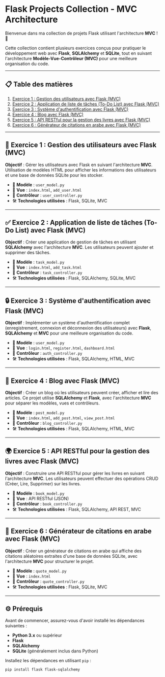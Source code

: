 # Flask Projects Collection - MVC Architecture

Bienvenue dans ma collection de projets Flask utilisant l'architecture **MVC** ! 🎉

Cette collection contient plusieurs exercices conçus pour pratiquer le développement web avec **Flask**, **SQLAlchemy** et **SQLite**, tout en suivant l'architecture **Modèle-Vue-Contrôleur (MVC)** pour une meilleure organisation du code.

---

## 📋 Table des matières

1. [Exercice 1 : Gestion des utilisateurs avec Flask (MVC)](#exercice-1-gestion-des-utilisateurs-avec-flask-mvc)
2. [Exercice 2 : Application de liste de tâches (To-Do List) avec Flask (MVC)](#exercice-2-application-de-liste-de-tâches-to-do-list-avec-flask-mvc)
3. [Exercice 3 : Système d'authentification avec Flask (MVC)](#exercice-3-système-dauthentification-avec-flask-mvc)
4. [Exercice 4 : Blog avec Flask (MVC)](#exercice-4-blog-avec-flask-mvc)
5. [Exercice 5 : API RESTful pour la gestion des livres avec Flask (MVC)](#exercice-5-api-restful-pour-la-gestion-des-livres-avec-flask-mvc)
6. [Exercice 6 : Générateur de citations en arabe avec Flask (MVC)](#exercice-6-générateur-de-citations-en-arabe-avec-flask-mvc)

---

## 🚀 Exercice 1 : Gestion des utilisateurs avec Flask (MVC)

**Objectif** : Gérer les utilisateurs avec Flask en suivant l'architecture **MVC**. Utilisation de modèles HTML pour afficher les informations des utilisateurs et une base de données SQLite pour les stocker.

- 📂 **Modèle** : `user_model.py`  
- 📂 **Vue** : `index.html`, `add_user.html`  
- 📂 **Contrôleur** : `user_controller.py`  
- 🛠️ **Technologies utilisées** : Flask, SQLite, MVC

---

## ✅ Exercice 2 : Application de liste de tâches (To-Do List) avec Flask (MVC)

**Objectif** : Créer une application de gestion de tâches en utilisant **SQLAlchemy** avec l'architecture **MVC**. Les utilisateurs peuvent ajouter et supprimer des tâches.

- 📂 **Modèle** : `task_model.py`  
- 📂 **Vue** : `index.html`, `add_task.html`  
- 📂 **Contrôleur** : `task_controller.py`  
- 🛠️ **Technologies utilisées** : Flask, SQLAlchemy, SQLite, MVC

---

## 🔒 Exercice 3 : Système d'authentification avec Flask (MVC)

**Objectif** : Implémenter un système d'authentification complet (enregistrement, connexion et déconnexion des utilisateurs) avec **Flask**, **SQLAlchemy** et **MVC** pour une meilleure organisation du code.

- 📂 **Modèle** : `user_model.py`  
- 📂 **Vue** : `login.html`, `register.html`, `dashboard.html`  
- 📂 **Contrôleur** : `auth_controller.py`  
- 🛠️ **Technologies utilisées** : Flask, SQLAlchemy, HTML, MVC

---

## 📝 Exercice 4 : Blog avec Flask (MVC)

**Objectif** : Créer un blog où les utilisateurs peuvent créer, afficher et lire des articles. Ce projet utilise **SQLAlchemy** et **Flask**, avec l'architecture **MVC** pour séparer les modèles, vues et contrôleurs.

- 📂 **Modèle** : `post_model.py`  
- 📂 **Vue** : `index.html`, `add_post.html`, `view_post.html`  
- 📂 **Contrôleur** : `blog_controller.py`  
- 🛠️ **Technologies utilisées** : Flask, SQLAlchemy, HTML, MVC

---

## 🌍 Exercice 5 : API RESTful pour la gestion des livres avec Flask (MVC)

**Objectif** : Construire une API RESTful pour gérer les livres en suivant l'architecture **MVC**. Les utilisateurs peuvent effectuer des opérations CRUD (Créer, Lire, Supprimer) sur les livres.

- 📂 **Modèle** : `book_model.py`  
- 📂 **Vue** : API RESTful (JSON)  
- 📂 **Contrôleur** : `book_controller.py`  
- 🛠️ **Technologies utilisées** : Flask, SQLAlchemy, API REST, MVC

---

## 💬 Exercice 6 : Générateur de citations en arabe avec Flask (MVC)

**Objectif** : Créer un générateur de citations en arabe qui affiche des citations aléatoires extraites d'une base de données SQLite, avec l'architecture **MVC** pour structurer le projet.

- 📂 **Modèle** : `quote_model.py`  
- 📂 **Vue** : `index.html`  
- 📂 **Contrôleur** : `quote_controller.py`  
- 🛠️ **Technologies utilisées** : Flask, SQLite, MVC

---

## ⚙️ Prérequis

Avant de commencer, assurez-vous d'avoir installé les dépendances suivantes :

- **Python 3.x** ou supérieur
- **Flask**
- **SQLAlchemy**
- **SQLite** (généralement inclus dans Python)

Installez les dépendances en utilisant `pip` :

```bash
pip install flask flask-sqlalchemy
